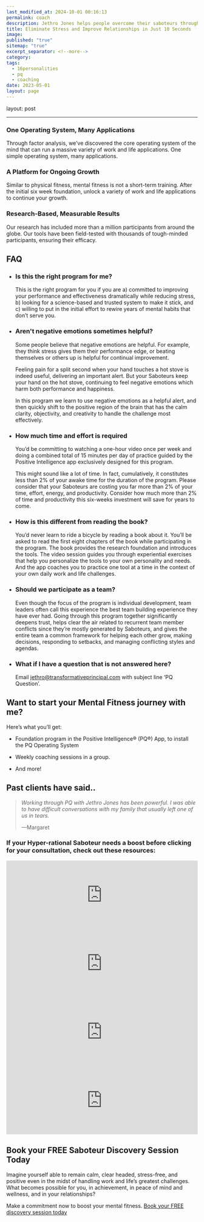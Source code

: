 ```yaml
---
last_modified_at: 2024-10-01 00:16:13
permalink: coach
description: Jethro Jones helps people overcome their saboteurs through utilizing Positive Intelligence Coaching.
title: Eliminate Stress and Improve Relationships in Just 10 Seconds
image: 
published: "true"
sitemap: "true"
excerpt_separator: <!--more-->
category: 
tags:
  - 16personalities
  - pq
  - coaching
date: 2023-05-01
layout: page
---
```

layout: post

---
### One Operating System, Many Applications

Through factor analysis, we’ve discovered the core operating system of the mind that can run a massive variety of work and life applications. One simple operating system, many applications.

### A Platform for Ongoing Growth

Similar to physical fitness, mental fitness is not a short-term training. After the initial six week foundation, unlock a variety of work and life applications to continue your growth.

### Research-Based, Measurable Results

Our research has included more than a million participants from around the globe. Our tools have been field-tested with thousands of tough-minded participants, ensuring their efficacy.

## FAQ
-   ### Is this the right program for me?
    
    This is the right program for you if you are a) committed to improving your performance and effectiveness dramatically while reducing stress, b) looking for a science-based and trusted system to make it stick, and c) willing to put in the initial effort to rewire years of mental habits that don’t serve you.
    
-   ### Aren't negative emotions sometimes helpful?
    
    Some people believe that negative emotions are helpful. For example, they think stress gives them their performance edge, or beating themselves or others up is helpful for continual improvement.
    
    Feeling pain for a split second when your hand touches a hot stove is indeed useful, delivering an important alert. But your Saboteurs keep your hand on the hot stove, continuing to feel negative emotions which harm both performance and happiness.
    
    In this program we learn to use negative emotions as a helpful alert, and then quickly shift to the positive region of the brain that has the calm clarity, objectivity, and creativity to handle the challenge most effectively.
    
-   ### How much time and effort is required
    
    You’d be committing to watching a one-hour video once per week and doing a combined total of 15 minutes per day of practice guided by the Positive Intelligence app exclusively designed for this program.
    
    This might sound like a lot of time. In fact, cumulatively, it constitutes less than 2% of your awake time for the duration of the program. Please consider that your Saboteurs are costing you far more than 2% of your time, effort, energy, and productivity. Consider how much more than 2% of time and productivity this six-weeks investment will save for years to come.
    
-   ### How is this different from reading the book?
    
    You’d never learn to ride a bicycle by reading a book about it. You’ll be asked to read the first eight chapters of the book while participating in the program. The book provides the research foundation and introduces the tools. The video session guides you through experiential exercises that help you personalize the tools to your own personality and needs. And the app coaches you to practice one tool at a time in the context of your own daily work and life challenges.
    
-   ### Should we participate as a team?
    
    Even though the focus of the program is individual development, team leaders often call this experience the best team building experience they have ever had. Going through this program together significantly deepens trust, helps clear the air related to recurrent team member conflicts since they’re mostly generated by Saboteurs, and gives the entire team a common framework for helping each other grow, making decisions, responding to setbacks, and managing conflicting styles and agendas.
    
-   ### What if I have a question that is not answered here?
    
    Email jethro@transformativeprincipal.com with subject line ‘PQ Question’.
    

## Want to start your Mental Fitness journey with me?

Here’s what you’ll get:

-   Foundation program in the Positive Intelligence® (PQ®) App, to install the PQ Operating System
    
-   Weekly coaching sessions in a group.
    
-   And more!

## Past clients have said..

> *Working through PQ with Jethro Jones has been powerful. I was able to have difficult conversations with my family that usually left one of us in tears.* 
> 
> —Margaret

### If your Hyper-rational Saboteur needs a boost before clicking for your consultation, check out these resources:

<iframe width="100%" height="180" frameborder="no" scrolling="no" seamless src="https://share.transistor.fm/e/709d74e3"></iframe>

<iframe width="100%" height="180" frameborder="no" scrolling="no" seamless src="https://share.transistor.fm/e/d704d69e"></iframe>

<iframe width="100%" height="180" frameborder="no" scrolling="no" seamless src="https://share.transistor.fm/e/812cbfc0"></iframe>

<iframe width="100%" height="180" frameborder="no" scrolling="no" seamless src="https://share.transistor.fm/e/34f5ffd1"></iframe>

## **Book your FREE Saboteur Discovery Session Today**

Imagine yourself able to remain calm, clear headed, stress-free, and positive even in the midst of handling work and life’s greatest challenges. What becomes possible for you, in achievement, in peace of mind and wellness, and in your relationships?

Make a commitment now to boost your mental fitness. [Book your FREE discovery session today](https://cal.com/jethrojones/sds)

  

